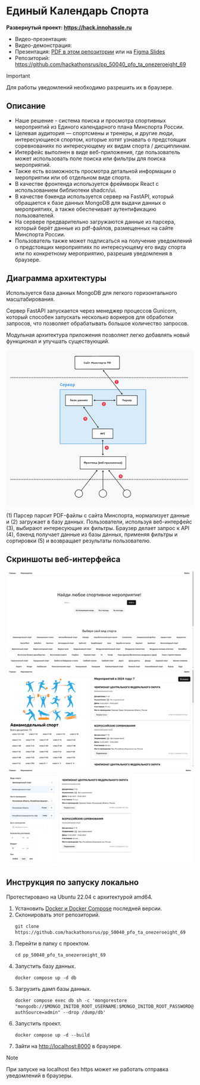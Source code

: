 # Единый Календарь Спорта

**Развернутый проект: https://hack.innohassle.ru**

- Видео-презентация:
- Видео-демонстрация:
- Презентация: [PDF в этом репозитории](./Презентация%20Университет%20Иннополис%20one_zero_eight.pdf) или на [Figma Slides](https://www.figma.com/slides/w4Ewmxl75Ts0SdHtxk2dRX/%D0%9F%D1%80%D0%B5%D0%B7%D0%B5%D0%BD%D1%82%D0%B0%D1%86%D0%B8%D1%8F-one_zero_eight-%D0%A3%D0%BD%D0%B8%D0%B2%D0%B5%D1%80%D1%81%D0%B8%D1%82%D0%B5%D1%82-%D0%98%D0%BD%D0%BD%D0%BE%D0%BF%D0%BE%D0%BB%D0%B8%D1%81?node-id=1-539&t=qIXakFIXm2mqjNwM-1)
- Репозиторий: https://github.com/hackathonsrus/pp_50040_pfo_ta_onezeroeight_69

> [!IMPORTANT]
> Для работы уведомлений необходимо разрешить их в браузере.

## Описание

- Наше решение - система поиска и просмотра спортивных мероприятий из Единого календарного плана Минспорта России.
- Целевая аудитория — спортсмены и тренеры, и другие люди, интересующиеся спортом, которые хотят узнавать о предстоящих соревнованиях по интересующему их видам спорта / дисциплинам.
- Интерфейс выполнен в виде веб-приложения, где пользователь может использовать поле поиска или фильтры для поиска мероприятий.
- Также есть возможность просмотра детальной информации о мероприятии или об отдельном виде спорта.
- В качестве фронтенда используется фреймворк React с использованием библиотеки shadcn/ui.
- В качестве бэкенда используется сервер на FastAPI, который обращается к базе данных MongoDB для выдачи данных о мероприятиях, а также обеспечивает аутентификацию пользователей.
- На сервере предварительно загружаются данные из парсера, который берёт данные из pdf-файлов, размещенных на сайте Минспорта России.
- Пользователь также может подписаться на получение уведомлений о предстоящих мероприятиях по интересующему его виду спорта или по конкретному мероприятию, разрешив уведомления в браузере.

## Диаграмма архитектуры

Используется база данных MongoDB для легкого горизонтального масштабирования.

Сервер FastAPI запускается через менеджер процессов Gunicorn, который способен запускать несколько воркеров для обработки запросов, что позволяет обрабатывать большое количество запросов.

Модульная архитектура приложения позволяет легко добавлять новый функционал и улучшать существующий.

![Architecture](./architecture.png)

(1) Парсер парсит PDF-файлы с сайта Минспорта, нормализует данные и (2) загружает в базу данных.
Пользователи, используя веб-интерфейс (3), выбирают интересующие их фильтры.
Браузер делает запрос к API (4), бэкенд получает данные из базы данных, применяя фильтры и сортировки (5) и возвращает результаты пользователю.

## Скриншоты веб-интерфейса

![Screenshot0](./img0.png)
![Screenshot1](./img1.png)
![Screenshot2](./img2.png)

## Инструкция по запуску локально

Протестировано на Ubuntu 22.04 с архитектурой amd64.

1. Установить [Docker и Docker Compose](https://docs.docker.com/engine/install/) последней версии.
2. Склонировать этот репозиторий.
   ```
   git clone https://github.com/hackathonsrus/pp_50040_pfo_ta_onezeroeight_69
   ```
3. Перейти в папку с проектом.
   ```
   cd pp_50040_pfo_ta_onezeroeight_69
   ```
4. Запустить базу данных.
   ```
   docker compose up -d db
   ```
5. Загрузить дамп базы данных.
   ```
   docker compose exec db sh -c 'mongorestore "mongodb://$MONGO_INITDB_ROOT_USERNAME:$MONGO_INITDB_ROOT_PASSWORD@localhost:27017/db?authSource=admin" --drop /dump/db'
   ```
6. Запустить проект.
   ```
   docker compose up -d --build
   ```
7. Зайти на [http://localhost:8000](http://localhost:8000) в браузере.

> [!NOTE]
> При запуске на localhost без https может не работать отправка уведомлений в браузеры.
